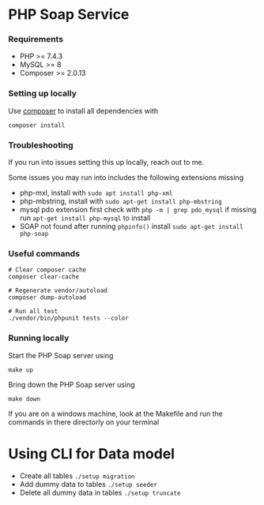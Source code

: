 # PHP Soap Service

### Requirements

- PHP >= 7.4.3
- MySQL >= 8
- Composer >= 2.0.13 

### Setting up locally

Use [composer](https://getcomposer.org/) to install all dependencies with

```shell
composer install 
```

### Troubleshooting

If you run into issues setting this up locally, reach out to me. 

Some issues you may run into includes the following extensions missing 

- php-mxl, install with `sudo apt install php-xml`
- php-mbstring, install with `sudo apt-get install php-mbstring`
- mysql pdo extension first check with `php -m | grep pdo_mysql` if missing run `apt-get install php-mysql` to install
- SOAP not found after running `phpinfo()` install `sudo apt-get install php-soap`

### Useful commands

```
# Clear composer cache 
composer clear-cache 

# Regenerate vendor/autoload
composer dump-autoload 

# Run all test  
./vendor/bin/phpunit tests --color

```

### Running locally 

Start the PHP Soap server using 

```shell
make up
```

Bring down the PHP Soap server using 

```
make down
```

If you are on a windows machine, look at the Makefile and run the commands in there directorly on your terminal

# Using CLI for Data model
  - Create all tables `./setup migration` 
  - Add dummy data to tables   `./setup seeder` 
  - Delete all dummy data in tables `./setup truncate` 